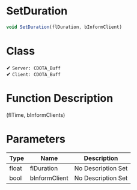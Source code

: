 # SetDuration
```js	
void SetDuration(flDuration, bInformClient)
```
# Class
✔ `Server: CDOTA_Buff`  
✔ `Client: CDOTA_Buff`  

# Function Description
(flTime, bInformClients)
# Parameters
Type|Name|Description
--|--|--
float|flDuration|No Description Set
bool|bInformClient|No Description Set
